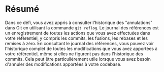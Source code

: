 # Résumé

Dans ce défi, vous avez appris à consulter l'historique des "annulations" dans Git en utilisant la commande `git reflog`. Le journal des références est un enregistrement de toutes les actions que vous avez effectuées dans votre référentiel, y compris les commits, les fusions, les rebases et les remises à zéro. En consultant le journal des références, vous pouvez voir l'historique complet de toutes les modifications que vous avez apportées à votre référentiel, même si elles ne figurent pas dans l'historique des commits. Cela peut être particulièrement utile lorsque vous avez besoin d'annuler des modifications apportées à votre codebase.
